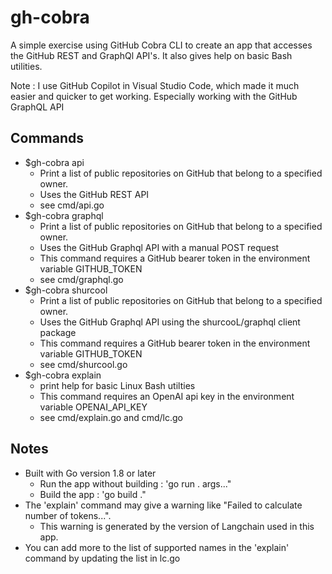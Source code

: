 # gh-cobra

A simple exercise using GitHub Cobra CLI to create an app that accesses the GitHub REST and GraphQl API's.
It also gives help on basic Bash utilities.

Note : I use GitHub Copilot in Visual Studio Code, which made it much easier and quicker to get working. Especially working with the GitHub GraphQL API

## Commands

- $gh-cobra api
  - Print a list of public repositories on GitHub that belong to a specified owner.
  - Uses the GitHub REST API
  - see cmd/api.go
- $gh-cobra graphql
  - Print a list of public repositories on GitHub that belong to a specified owner.
  - Uses the GitHub Graphql API with a manual POST request
  - This command requires a GitHub bearer token in the environment variable GITHUB_TOKEN
  - see cmd/graphql.go
- $gh-cobra shurcool
  - Print a list of public repositories on GitHub that belong to a specified owner.
  - Uses the GitHub Graphql API using the shurcooL/graphql client package
  - This command requires a GitHub bearer token in the environment variable GITHUB_TOKEN
  - see cmd/shurcool.go
- $gh-cobra explain
  - print help for basic Linux Bash utilties
  - This command requires an OpenAI api key in the environment variable OPENAI_API_KEY
  - see cmd/explain.go and cmd/lc.go

## Notes

- Built with Go version 1.8 or later
  - Run the app without building : 'go run . args..."
  - Build the app : 'go build ."
- The 'explain' command may give a warning like "Failed to calculate number of tokens...".
  - This warning is generated by the version of Langchain used in this app.
- You can add more to the list of supported names in the 'explain' command by updating the list in lc.go

